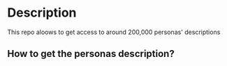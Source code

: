 # Description

 This repo aloows to get access to around 200,000 personas' descriptions

## How to get the personas description?
